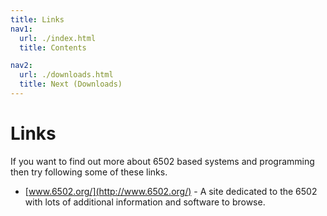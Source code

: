 ```yaml
---
title: Links
nav1:
  url: ./index.html
  title: Contents

nav2:
  url: ./downloads.html
  title: Next (Downloads)
---
```


# Links
If you want to find out more about 6502 based systems and programming then try following some of these links.

- [www.6502.org/](http://www.6502.org/) - A site dedicated to the 6502 with lots of additional information and software to browse. 

